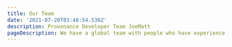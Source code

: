 ```yaml
---
title: Our Team
date: '2021-07-20T03:48:54.536Z'
description: Provenance Developer Team JoeMatt
pageDescription: We have a global team with people who have experience in building emulators
---
```


